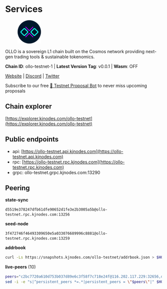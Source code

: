 # Services

<figure><img src="https://raw.githubusercontent.com/kj89/cosmos-images/main/logos/ollo.png" alt=""><figcaption></figcaption></figure>

OLLO is a sovereign L1 chain built on the Cosmos network providing  next-gen trading tools & sustainable tokenomics.

**Chain ID**: ollo-testnet-1 | **Latest Version Tag**: v0.0.1 | **Wasm**: OFF

[Website](https://www.ollostation.zone) | [Discord](https://discord.com/invite/GxBqZ9mSSm) | [Twitter](https://twitter.com/OLLOStation)



Subscribe to our free [🤖 Testnet Proposal Bot](https://t.me/kjnodes_testnet_proposal_bot) to never miss upcoming proposals


## Chain explorer
[https://explorer.kjnodes.com/ollo-testnet](https://explorer.kjnodes.com/ollo-testnet)

## Public endpoints

* api: [https://ollo-testnet.api.kjnodes.com](https://ollo-testnet.api.kjnodes.com)
* rpc: [https://ollo-testnet.rpc.kjnodes.com](https://ollo-testnet.rpc.kjnodes.com)
* grpc: ollo-testnet.grpc.kjnodes.com:13290

## Peering

**state-sync**

```text
d5519e378247dfb61dfe90652d1fe3e2b3005a5b@ollo-testnet.rpc.kjnodes.com:13256
```

**seed-node**

```text
3f472746f46493309650e5a033076689996c8881@ollo-testnet.rpc.kjnodes.com:13259
```

**addrbook**
```bash
curl -Ls https://snapshots.kjnodes.com/ollo-testnet/addrbook.json > $HOME/.ollo/config/addrbook.json
```

**live-peers** (10)
```bash
peers="c2bc7720a610d753b037d89e6c3f58f7c718e24f@116.202.117.229:32656,dba5e8b41c4e369418f83a449966e4eb7ca05cd4@65.109.23.114:18156,d14b740968d24aa5c31ade7dbda2b1204c40f24c@65.109.52.156:46656,d5519e378247dfb61dfe90652d1fe3e2b3005a5b@65.109.68.190:13256,29b78da822388df177f4111e6589958d9f796f06@65.109.122.105:60856,47655c33bdecae7f449301197d8b951a97e1b680@89.58.59.75:26656,ab89596768849d679ed11a9e1848224760a278cc@83.171.248.175:32656,dd577d8f2e997d7e70495640aff124ddb70d1a21@95.217.192.222:26656,7349272f712e713a957bf5349930e3439e98b518@167.235.27.69:20656,036d17d15c4e36cee8d93f9fb1a5ad5cb956631f@213.136.76.191:26656"
sed -i -e "s|^persistent_peers *=.*|persistent_peers = \"$peers\"|" $HOME/.ollo/config/config.toml
```
